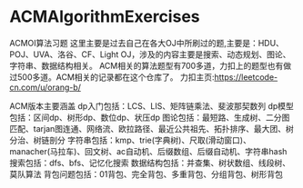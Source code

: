 # ACMAlgorithmExercises
ACMOI算法习题
这里主要是过去自己在各大OJ中所刷过的题,主要是：HDU、POJ、UVA、洛谷、CF、Light OJ，涉及的内容主要是搜索、动态规划、图论、字符串、数据结构相关。
ACM相关的算法题型有700多道，力扣上的题型也有做过500多道。ACM相关的记录都在这个仓库了。
力扣主页:https://leetcode-cn.com/u/orang-b/

ACM版本主要涵盖
dp入门包括：LCS、LIS、矩阵链乘法、斐波那契数列
dp模型包括：区间dp、树形dp、数位dp、状压dp
图论包括：最短路、生成树、二分图匹配、tarjan图连通、网络流、欧拉路径、最近公共祖先、拓扑排序、最大团、树分治、树链剖分
字符串包括：kmp、trie(字典树)、尺取(滑动窗口)、manacher(马拉车)、回文树、ac自动机、后缀数组、后缀自动机、字符串hash
搜索包括：dfs、bfs、记忆化搜索
数据结构包括：并查集、树状数组、线段树、莫队算法
背包问题包括：01背包、完全背包、多重背包、分组背包、树形背包
